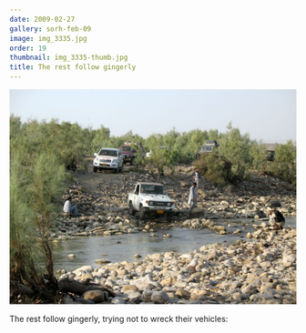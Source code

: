```yaml
---
date: 2009-02-27
gallery: sorh-feb-09
image: img_3335.jpg
order: 19
thumbnail: img_3335-thumb.jpg
title: The rest follow gingerly
---
```


![The rest follow gingerly](./img_3335.jpg)

The rest follow gingerly, trying not to wreck their vehicles: